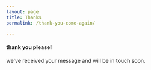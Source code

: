 ```yaml
---
layout: page
title: Thanks
permalink: /thank-you-come-again/

---
```

<div class="col-sm-6  col-md-6 col-lg-5">
          <h4>thank you please!</h4>
          <p>we've received your message and will be in touch soon.</p><br>
</div>